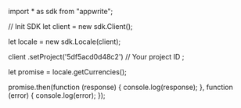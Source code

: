 import * as sdk from "appwrite";

// Init SDK
let client = new sdk.Client();

let locale = new sdk.Locale(client);

client
    .setProject('5df5acd0d48c2') // Your project ID
;

let promise = locale.getCurrencies();

promise.then(function (response) {
    console.log(response);
}, function (error) {
    console.log(error);
});